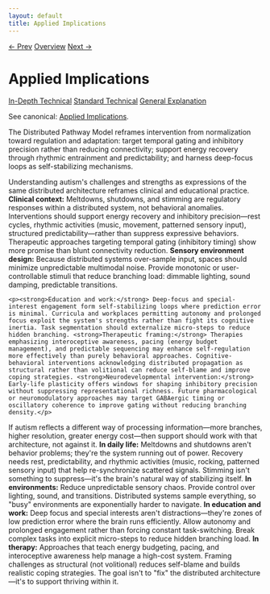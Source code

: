 ```yaml
---
layout: default
title: Applied Implications
---
```


<link rel="stylesheet" href="{{ site.baseurl }}/assets/css/tabs.css">
<script src="{{ site.baseurl }}/assets/js/tabstate.js"></script>

<div class="navline">
  <a data-nav href="{{ site.baseurl }}/sections/energetic-collapse">← Prev</a>
  <a data-nav href="{{ site.baseurl }}/">Overview</a>
  <a data-nav href="{{ site.baseurl }}/sections/distributed-pathway-model">Next →</a>
</div>

# Applied Implications

<div class="tabset">
  <div class="tab-choices">
    <a href="#" data-tab="tab-tech">In-Depth Technical</a>
    <a href="#" data-tab="tab-std">Standard Technical</a>
    <a href="#" data-tab="tab-gen">General Explanation</a>
  </div>

  <div id="tab-tech" class="tab-panel">
    <p class="note">
      See canonical: <a href="../higher-resolution-hypothesis#applied-implications">Applied Implications</a>.
    </p>
    <p>The Distributed Pathway Model reframes intervention from normalization toward regulation and adaptation: target temporal gating and inhibitory precision rather than reducing connectivity; support energy recovery through rhythmic entrainment and predictability; and harness deep-focus loops as self-stabilizing mechanisms.</p>
  </div>

  <div id="tab-std" class="tab-panel">
    <p>Understanding autism's challenges and strengths as expressions of the same distributed architecture reframes clinical and educational practice. <strong>Clinical context:</strong> Meltdowns, shutdowns, and stimming are regulatory responses within a distributed system, not behavioral anomalies. Interventions should support energy recovery and inhibitory precision—rest cycles, rhythmic activities (music, movement, patterned sensory input), structured predictability—rather than suppress expressive behaviors. Therapeutic approaches targeting temporal gating (inhibitory timing) show more promise than blunt connectivity reduction. <strong>Sensory environment design:</strong> Because distributed systems over-sample input, spaces should minimize unpredictable multimodal noise. Provide monotonic or user-controllable stimuli that reduce branching load: dimmable lighting, sound damping, predictable transitions.</p>

    <p><strong>Education and work:</strong> Deep-focus and special-interest engagement form self-stabilizing loops where prediction error is minimal. Curricula and workplaces permitting autonomy and prolonged focus exploit the system's strengths rather than fight its cognitive inertia. Task segmentation should externalize micro-steps to reduce hidden branching. <strong>Therapeutic framing:</strong> Therapies emphasizing interoceptive awareness, pacing (energy budget management), and predictable sequencing may enhance self-regulation more effectively than purely behavioral approaches. Cognitive-behavioral interventions acknowledging distributed propagation as structural rather than volitional can reduce self-blame and improve coping strategies. <strong>Neurodevelopmental intervention:</strong> Early-life plasticity offers windows for shaping inhibitory precision without suppressing representational richness. Future pharmacological or neuromodulatory approaches may target GABAergic timing or oscillatory coherence to improve gating without reducing branching density.</p>
  </div>

  <div id="tab-gen" class="tab-panel">
    <p>If autism reflects a different way of processing information—more branches, higher resolution, greater energy cost—then support should work with that architecture, not against it. <strong>In daily life:</strong> Meltdowns and shutdowns aren't behavior problems; they're the system running out of power. Recovery needs rest, predictability, and rhythmic activities (music, rocking, patterned sensory input) that help re-synchronize scattered signals. Stimming isn't something to suppress—it's the brain's natural way of stabilizing itself. <strong>In environments:</strong> Reduce unpredictable sensory chaos. Provide control over lighting, sound, and transitions. Distributed systems sample everything, so "busy" environments are exponentially harder to navigate. <strong>In education and work:</strong> Deep focus and special interests aren't distractions—they're zones of low prediction error where the brain runs efficiently. Allow autonomy and prolonged engagement rather than forcing constant task-switching. Break complex tasks into explicit micro-steps to reduce hidden branching load. <strong>In therapy:</strong> Approaches that teach energy budgeting, pacing, and interoceptive awareness help manage a high-cost system. Framing challenges as structural (not volitional) reduces self-blame and builds realistic coping strategies. The goal isn't to "fix" the distributed architecture—it's to support thriving within it.</p>
  </div>
</div>

